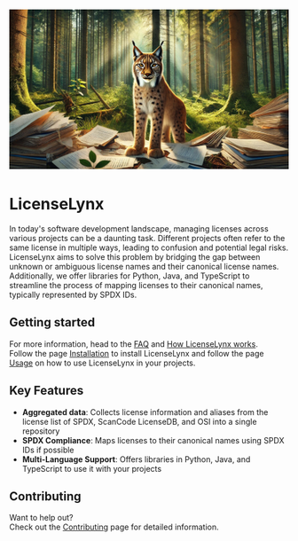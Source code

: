 <h1 align="center"><img src="assets/background.jpg" alt="LicenseLynx Hero Banner"></h1>

# LicenseLynx

In today's software development landscape, managing licenses across various projects can be a daunting task.
Different projects often refer to the same license in multiple ways, leading to confusion and potential legal risks.  
LicenseLynx aims to solve this problem by bridging the gap between unknown or ambiguous license names and their canonical license names.
Additionally, we offer libraries for Python, Java, and TypeScript to streamline the process of mapping licenses to their canonical names,  
typically represented by SPDX IDs.

## Getting started

For more information, head to the [FAQ](faq.md) and [How LicenseLynx works](licenselynxworks.md).  
Follow the page [Installation](installation.md) to install LicenseLynx and follow the page [Usage](usage.md) on how to use LicenseLynx in your projects.

## Key Features

- **Aggregated data**: Collects license information and aliases from the license list of SPDX, ScanCode LicenseDB, and OSI into a single repository
- **SPDX Compliance**: Maps licenses to their canonical names using SPDX IDs if possible
- **Multi-Language Support**: Offers libraries in Python, Java, and TypeScript to use it with your projects

## Contributing

Want to help out?  
Check out the [Contributing](contribution.md) page for detailed information.
